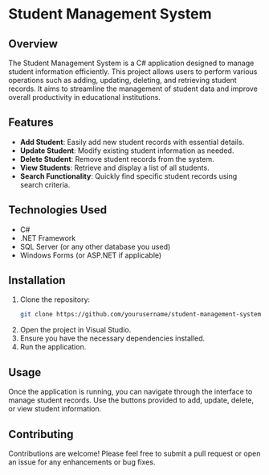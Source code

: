 # Student Management System

## Overview

The Student Management System is a C# application designed to manage student information efficiently. This project allows users to perform various operations such as adding, updating, deleting, and retrieving student records. It aims to streamline the management of student data and improve overall productivity in educational institutions.

## Features

- **Add Student**: Easily add new student records with essential details.
- **Update Student**: Modify existing student information as needed.
- **Delete Student**: Remove student records from the system.
- **View Students**: Retrieve and display a list of all students.
- **Search Functionality**: Quickly find specific student records using search criteria.

## Technologies Used

- C#
- .NET Framework
- SQL Server (or any other database you used)
- Windows Forms (or ASP.NET if applicable)

## Installation

1. Clone the repository:
   ```bash
   git clone https://github.com/yourusername/student-management-system.git
2. Open the project in Visual Studio.
3. Ensure you have the necessary dependencies installed.
4. Run the application.

## Usage
Once the application is running, you can navigate through the interface to manage student records. Use the buttons provided to add, update, delete, or view student information.

## Contributing
Contributions are welcome! Please feel free to submit a pull request or open an issue for any enhancements or bug fixes.
